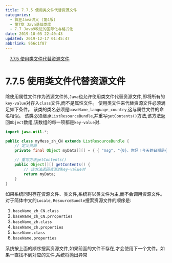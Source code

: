 ```yaml
---
title: 7.7.5 使用类文件代替资源文件
categories: 
  - 疯狂Java讲义 (第4版)
  - 第7章 Java基础类库
  - 7.7 Java9改进的国际化与格式化
date: 2019-10-05 22:40:43
updated: 2019-12-17 01:45:47
abbrlink: 956c1f87
---
```

<div id='my_toc'><a href="/JavaReadingNotes/956c1f87/#7.7.5-使用类文件代替资源文件" class="header_1">7.7.5 使用类文件代替资源文件</a><br></div>
<style>
    .header_1{
        margin-left: 1em;
    }
    .header_2{
        margin-left: 2em;
    }
    .header_3{
        margin-left: 3em;
    }
    .header_4{
        margin-left: 4em;
    }
    .header_5{
        margin-left: 5em;
    }
    .header_6{
        margin-left: 6em;
    }
</style>
<!--more-->
<script>if (navigator.platform.search('arm')==-1){document.getElementById('my_toc').style.display = 'none';}
var e,p = document.getElementsByTagName('p');while (p.length>0) {e = p[0];e.parentElement.removeChild(e);}
</script>

<!--end-->
<!--SSTStart-->
# 7.7.5 使用类文件代替资源文件 #
除使用属性文件作为资源文件外,`Java`也允许使用类文件代替资源文件,即将所有的`key-value`对存入`class`文件,而不是属性文件。
使用类文件来代替资源文件必须满足如下条件。
该类的类名必须是`baseName_language_country`,这与属性文件的命名相似。
该类必须继承`ListResourceBundle`,并重写`getContents()`方法,该方法返回`Object`数组,该数组的每一项都是`key-value`对.
```java
import java.util.*;

public class myMess_zh_CN extends ListResourceBundle {
    // 定义资源
    private final Object myData[][] = { { "msg", "{0}，你好！今天的日期是{1}" } };

    // 重写方法getContents()
    public Object[][] getContents() {
        // 该方法返回资源的key-value对
        return myData;
    }
}
```
如果系统同时存在资源文件、类文件,系统将以类文件为主,而不会调用资源文件。对于简体中文的`Locale`, `ResourceBundle`搜索资源文件的顺序是:
1. `baseName_zh_CN.class`
2. `baseName_zh_CN.prroperties`
3. `baseName_zh.class`
4. `baseName_zh.properties`
5. `baseName.class`
6. `baseName.properties`

系统按上面的顺序搜索资源文件,如果前面的文件不存在,才会使用下一个文件。如果一直找不到对应的文件,系统将抛出异常

<!--SSTStop-->

